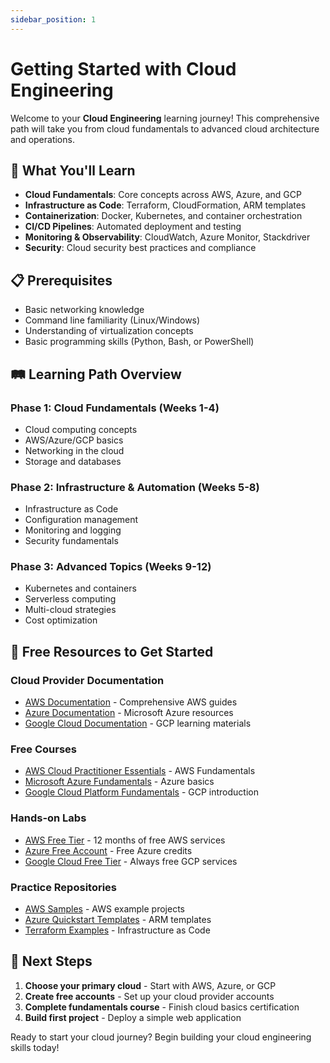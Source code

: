 ```yaml
---
sidebar_position: 1
---
```


# Getting Started with Cloud Engineering

Welcome to your **Cloud Engineering** learning journey! This comprehensive path will take you from cloud fundamentals to advanced cloud architecture and operations.

## 🎯 What You'll Learn

- **Cloud Fundamentals**: Core concepts across AWS, Azure, and GCP
- **Infrastructure as Code**: Terraform, CloudFormation, ARM templates
- **Containerization**: Docker, Kubernetes, and container orchestration
- **CI/CD Pipelines**: Automated deployment and testing
- **Monitoring & Observability**: CloudWatch, Azure Monitor, Stackdriver
- **Security**: Cloud security best practices and compliance

## 📋 Prerequisites

- Basic networking knowledge
- Command line familiarity (Linux/Windows)
- Understanding of virtualization concepts
- Basic programming skills (Python, Bash, or PowerShell)

## 🛤️ Learning Path Overview

### Phase 1: Cloud Fundamentals (Weeks 1-4)
- Cloud computing concepts
- AWS/Azure/GCP basics
- Networking in the cloud
- Storage and databases

### Phase 2: Infrastructure & Automation (Weeks 5-8)
- Infrastructure as Code
- Configuration management
- Monitoring and logging
- Security fundamentals

### Phase 3: Advanced Topics (Weeks 9-12)
- Kubernetes and containers
- Serverless computing
- Multi-cloud strategies
- Cost optimization

## 🔗 Free Resources to Get Started

### Cloud Provider Documentation
- [AWS Documentation](https://docs.aws.amazon.com/) - Comprehensive AWS guides
- [Azure Documentation](https://docs.microsoft.com/en-us/azure/) - Microsoft Azure resources
- [Google Cloud Documentation](https://cloud.google.com/docs) - GCP learning materials

### Free Courses
- [AWS Cloud Practitioner Essentials](https://aws.amazon.com/training/digital/aws-cloud-practitioner-essentials/) - AWS Fundamentals
- [Microsoft Azure Fundamentals](https://docs.microsoft.com/en-us/learn/paths/azure-fundamentals/) - Azure basics
- [Google Cloud Platform Fundamentals](https://cloud.google.com/training/courses/gcp-fundamentals) - GCP introduction

### Hands-on Labs
- [AWS Free Tier](https://aws.amazon.com/free/) - 12 months of free AWS services
- [Azure Free Account](https://azure.microsoft.com/en-us/free/) - Free Azure credits
- [Google Cloud Free Tier](https://cloud.google.com/free) - Always free GCP services

### Practice Repositories
- [AWS Samples](https://github.com/aws-samples) - AWS example projects
- [Azure Quickstart Templates](https://github.com/Azure/azure-quickstart-templates) - ARM templates
- [Terraform Examples](https://github.com/hashicorp/terraform/tree/main/examples) - Infrastructure as Code

## 🎯 Next Steps

1. **Choose your primary cloud** - Start with AWS, Azure, or GCP
2. **Create free accounts** - Set up your cloud provider accounts
3. **Complete fundamentals course** - Finish cloud basics certification
4. **Build first project** - Deploy a simple web application

Ready to start your cloud journey? Begin building your cloud engineering skills today!
